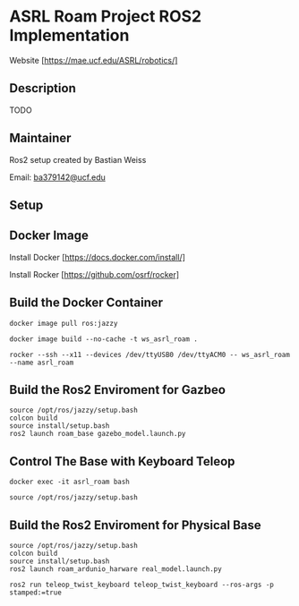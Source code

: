 # ASRL Roam Project ROS2 Implementation
Website [https://mae.ucf.edu/ASRL/robotics/]

## Description
TODO

## Maintainer
Ros2 setup created by Bastian Weiss

Email: ba379142@ucf.edu

## Setup
## Docker Image
Install Docker
[https://docs.docker.com/install/]

Install Rocker
[https://github.com/osrf/rocker]

## Build the Docker Container
```
docker image pull ros:jazzy
```
```
docker image build --no-cache -t ws_asrl_roam .
```
```
rocker --ssh --x11 --devices /dev/ttyUSB0 /dev/ttyACM0 -- ws_asrl_roam --name asrl_roam
```

## Build the Ros2 Enviroment for Gazbeo
```
source /opt/ros/jazzy/setup.bash
colcon build
source install/setup.bash
ros2 launch roam_base gazebo_model.launch.py
```
## Control The Base with Keyboard Teleop
```
docker exec -it asrl_roam bash
```
```
source /opt/ros/jazzy/setup.bash
```

## Build the Ros2 Enviroment for Physical Base
```
source /opt/ros/jazzy/setup.bash
colcon build
source install/setup.bash
ros2 launch roam_ardunio_harware real_model.launch.py
```
```
ros2 run teleop_twist_keyboard teleop_twist_keyboard --ros-args -p stamped:=true
```
